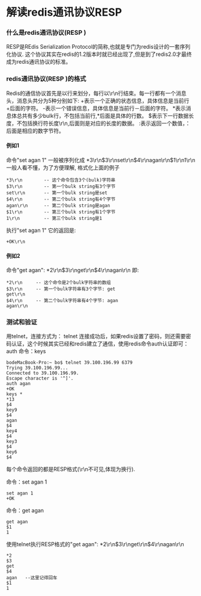 # 解读redis通讯协议RESP

### 什么是redis通讯协议(RESP )
RESP是REdis Serialization Protocol的简称,也就是专门为redis设计的一套序列化协议. 
这个协议其实在redis的1.2版本时就已经出现了,但是到了redis2.0才最终成为redis通讯协议的标准。

### redis通讯协议(RESP )的格式
Redis的通信协议首先是以行来划分，每行以\r\n行结束。每一行都有一个消息头，消息头共分为5种分别如下:
+表示一个正确的状态信息，具体信息是当前行+后面的字符。
-表示一个错误信息，具体信息是当前行－后面的字符。
*表示消息体总共有多少bulk行，不包括当前行,*后面是具体的行数。
$表示下一行数据长度，不包括换行符长度\r\n,后面则是对应的长度的数据。
:表示返回一个数值，：后面是相应的数字节符。


#### 例如1 
命令"set agan 1" 一般被序列化成
*3\r\n$3\r\nset\r\n$4\r\nagan\r\n$1\r\n1\r\n
一般人看不懂，为了方便理解, 格式化上面的例子
```
*3\r\n        -- 这个命令包含3个(bulk)字符串
$3\r\n        -- 第一个bulk string有3个字节
set\r\n       -- 第一个bulk string是set
$4\r\n        -- 第二个bulk string有4个字节
agan\r\n      -- 第二个bulk string是agan
$1\r\n        -- 第三个bulk string有1个字节
1\r\n         -- 第三个bulk string是1
```
执行"set agan 1" 它的返回是:
```
+OK\r\n 
```
#### 例如2
命令"get agan":
*2\r\n$3\r\nget\r\n$4\r\nagan\r\n
即:
```
*2\r\n     -- 这个命令是2个bulk字符串的数组
$3\r\n     -- 第一个bulk字符串有3个字节: get
get\r\n
$4\r\n     -- 第二个bulk字符串有4个字节: agan
agan\r\n
```


### 测试和验证
用telnet，连接方式为：
telnet <hostname> <port>
连接成功后，如果redis设置了密码，则还需要密码认证，这个时候其实已经和redis建立了通信，使用redis命令auth认证即可：
auth <password>
命令：keys

```
bodeMacBook-Pro:~ bo$ telnet 39.100.196.99 6379
Trying 39.100.196.99...
Connected to 39.100.196.99.
Escape character is '^]'.
auth agan
+OK
keys *
*13
$4
key9
$4
agan
$4
key4
$4
key3
$4
key6
$4
```
每个命令返回的都是RESP格式(\r\n不可见,体现为换行).

命令：set agan 1 
``` 
set agan 1
+OK
```
命令：get agan
``` 
get agan
$1
1
```
使用telnet执行RESP格式的"get agan": *2\r\n$3\r\nget\r\n$4\r\nagan\r\n
``` 
*2
$3
get
$4
agan   --这里记得回车
$1
1
```




